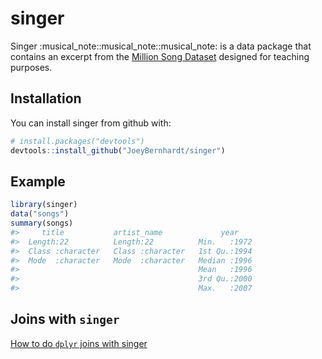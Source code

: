 
<!-- README.md is generated from README.Rmd. Please edit that file -->
singer
======

Singer :musical\_note::musical\_note::musical\_note: is a data package that contains an excerpt from the [Million Song Dataset](https://labrosa.ee.columbia.edu/millionsong/) designed for teaching purposes.

Installation
------------

You can install singer from github with:

``` r
# install.packages("devtools")
devtools::install_github("JoeyBernhardt/singer")
```

Example
-------

``` r
library(singer)
data("songs")
summary(songs)
#>     title           artist_name             year     
#>  Length:22          Length:22          Min.   :1972  
#>  Class :character   Class :character   1st Qu.:1994  
#>  Mode  :character   Mode  :character   Median :1996  
#>                                        Mean   :1996  
#>                                        3rd Qu.:2000  
#>                                        Max.   :2007
```

Joins with `singer`
-------------------

[How to do `dplyr` joins with singer](https://htmlpreview.github.io/?https://github.com/JoeyBernhardt/singer/blob/master/vignettes/joins.html)
